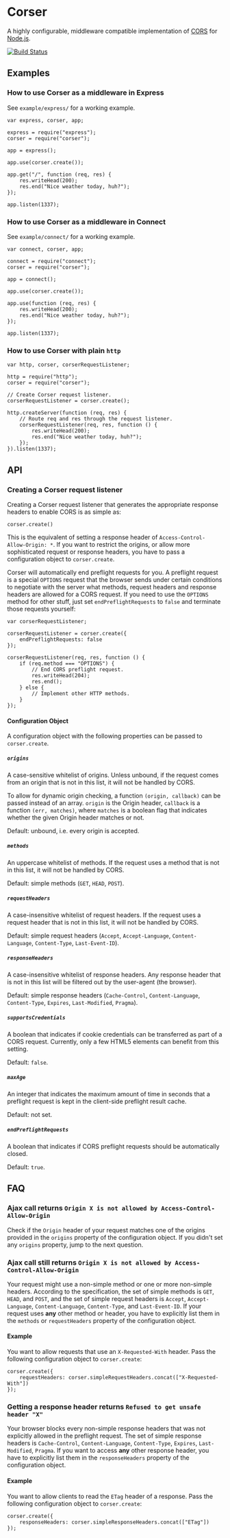 Corser
=======

A highly configurable, middleware compatible implementation of [CORS](http://www.w3.org/TR/cors/) for [Node.js](http://nodejs.org/).

[![Build Status](https://secure.travis-ci.org/agrueneberg/Corser.png)](http://travis-ci.org/agrueneberg/Corser)


Examples
--------

### How to use Corser as a middleware in Express

See `example/express/` for a working example.

    var express, corser, app;

    express = require("express");
    corser = require("corser");

    app = express();

    app.use(corser.create());

    app.get("/", function (req, res) {
        res.writeHead(200);
        res.end("Nice weather today, huh?");
    });

    app.listen(1337);

### How to use Corser as a middleware in Connect

See `example/connect/` for a working example.

    var connect, corser, app;

    connect = require("connect");
    corser = require("corser");

    app = connect();

    app.use(corser.create());

    app.use(function (req, res) {
        res.writeHead(200);
        res.end("Nice weather today, huh?");
    });

    app.listen(1337);

### How to use Corser with plain `http`

    var http, corser, corserRequestListener;

    http = require("http");
    corser = require("corser");

    // Create Corser request listener.
    corserRequestListener = corser.create();

    http.createServer(function (req, res) {
        // Route req and res through the request listener.
        corserRequestListener(req, res, function () {
            res.writeHead(200);
            res.end("Nice weather today, huh?");
        });
    }).listen(1337);


API
---

### Creating a Corser request listener

Creating a Corser request listener that generates the appropriate response headers to enable CORS is as simple as:

    corser.create()

This is the equivalent of setting a response header of `Access-Control-Allow-Origin: *`. If you want to restrict the origins, or allow more sophisticated request or response headers, you have to pass a configuration object to `corser.create`.

Corser will automatically end preflight requests for you. A preflight request is a special `OPTIONS` request that the browser sends under certain conditions to negotiate with the server what methods, request headers and response headers are allowed for a CORS request. If you need to use the `OPTIONS` method for other stuff, just set `endPreflightRequests` to `false` and terminate those requests yourself:

    var corserRequestListener;

    corserRequestListener = corser.create({
        endPreflightRequests: false
    });

    corserRequestListener(req, res, function () {
        if (req.method === "OPTIONS") {
            // End CORS preflight request.
            res.writeHead(204);
            res.end();
        } else {
            // Implement other HTTP methods.
        }
    });


#### Configuration Object

A configuration object with the following properties can be passed to `corser.create`.

##### `origins`

A case-sensitive whitelist of origins. Unless unbound, if the request comes from an origin that is not in this list, it will not be handled by CORS.

To allow for dynamic origin checking, a function `(origin, callback)` can be passed instead of an array. `origin` is the Origin header, `callback` is a function `(err, matches)`, where `matches` is a boolean flag that indicates whether the given Origin header matches or not.

Default: unbound, i.e. every origin is accepted.

##### `methods`

An uppercase whitelist of methods. If the request uses a method that is not in this list, it will not be handled by CORS.

Default: simple methods (`GET`, `HEAD`, `POST`).

##### `requestHeaders`

A case-insensitive whitelist of request headers. If the request uses a request header that is not in this list, it will not be handled by CORS.

Default: simple request headers (`Accept`, `Accept-Language`, `Content-Language`, `Content-Type`, `Last-Event-ID`).

##### `responseHeaders`

A case-insensitive whitelist of response headers. Any response header that is not in this list will be filtered out by the user-agent (the browser).

Default: simple response headers (`Cache-Control`, `Content-Language`, `Content-Type`, `Expires`, `Last-Modified`, `Pragma`).

##### `supportsCredentials`

A boolean that indicates if cookie credentials can be transferred as part of a CORS request. Currently, only a few HTML5 elements can benefit from this setting.

Default: `false`.

##### `maxAge`

An integer that indicates the maximum amount of time in seconds that a preflight request is kept in the client-side preflight result cache.

Default: not set.

##### `endPreflightRequests`

A boolean that indicates if CORS preflight requests should be automatically closed.

Default: `true`.


FAQ
---

### Ajax call returns `Origin X is not allowed by Access-Control-Allow-Origin`

Check if the `Origin` header of your request matches one of the origins provided in the `origins` property of the configuration object. If you didn't set any `origins` property, jump to the next question.


### Ajax call still returns `Origin X is not allowed by Access-Control-Allow-Origin`

Your request might use a non-simple method or one or more non-simple headers. According to the specification, the set of simple methods is `GET`, `HEAD`, and `POST`, and the set of simple request headers is `Accept`, `Accept-Language`, `Content-Language`, `Content-Type`, and `Last-Event-ID`. If your request uses **any** other method or header, you have to explicitly list them in the `methods` or `requestHeaders` property of the configuration object.


#### Example

You want to allow requests that use an `X-Requested-With` header. Pass the following configuration object to `corser.create`:

    corser.create({
        requestHeaders: corser.simpleRequestHeaders.concat(["X-Requested-With"])
    });


### Getting a response header returns `Refused to get unsafe header "X"`

Your browser blocks every non-simple response headers that was not explicitly allowed in the preflight request. The set of simple response headers is `Cache-Control`, `Content-Language`, `Content-Type`, `Expires`, `Last-Modified`, `Pragma`. If you want to access **any** other response header, you have to explicitly list them in the `responseHeaders` property of the configuration object.

#### Example

You want to allow clients to read the `ETag` header of a response. Pass the following configuration object to `corser.create`:

    corser.create({
        responseHeaders: corser.simpleResponseHeaders.concat(["ETag"])
    });
